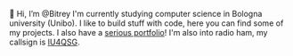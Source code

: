 👋 Hi, I’m @Bitrey
I'm currently studying computer science in Bologna university (Unibo).
I like to build stuff with code, here you can find some of my projects. I also have a [serious portfolio](https://www.bitrey.it)!
I'm also into radio ham, my callsign is [IU4QSG](https://www.qrz.com/db/IU4QSG).
